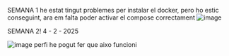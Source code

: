 SEMANA 1
he estat tingut problemes per instalar el docker, pero ho estic conseguint, ara em falta poder activar el compose correctament
![image](https://github.com/user-attachments/assets/825bd552-5386-426c-a7f7-0368d902ab56)


SEMANA 2! 4 - 2 - 2025

![image](https://github.com/user-attachments/assets/f1be1e4f-07a4-4b41-99ac-ff31034ab84d)
perfi he pogut fer que aixo funcioni
